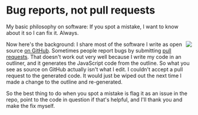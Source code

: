 # Bug reports, not pull requests
My basic philosophy on software: If you spot a mistake, I want to know about it so I can fix it. Always. 

<img src="http://scripting.com/images/2020/05/26/cherries.png" border="0" align="right">Now here's the background: I share most of the software I write as open source <a href="https://github.com/scripting?tab=repositories">on GitHub</a>. Sometimes people report bugs by submitting <a href="https://help.github.com/en/github/collaborating-with-issues-and-pull-requests/about-pull-requests">pull requests</a>. That doesn't work out very well because I write my code in an outliner, and it generates the JavaScript code from the outline. So what you see as source on GitHub actually isn't what I edit. I couldn't accept a pull request to the generated code. It would just be wiped out the next time I made a change to the outline and re-generated. 

So the best thing to do when you spot a mistake is flag it as an issue in the repo, point to the code in question if that's helpful, and I'll thank you and make the fix myself. 

